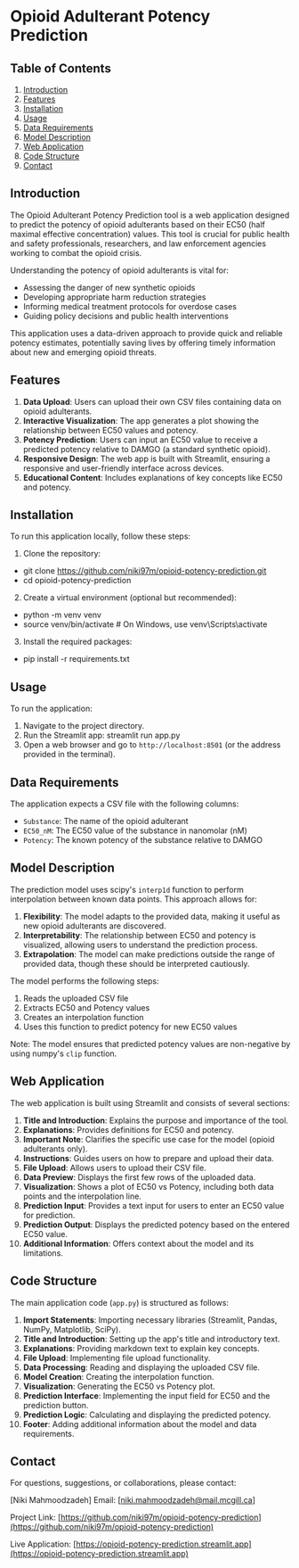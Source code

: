 # Opioid Adulterant Potency Prediction

## Table of Contents
1. [Introduction](#introduction)
2. [Features](#features)
3. [Installation](#installation)
4. [Usage](#usage)
5. [Data Requirements](#data-requirements)
6. [Model Description](#model-description)
7. [Web Application](#web-application)
8. [Code Structure](#code-structure)
9. [Contact](#contact)

## Introduction

The Opioid Adulterant Potency Prediction tool is a web application designed to predict the potency of opioid adulterants based on their EC50 (half maximal effective concentration) values. This tool is crucial for public health and safety professionals, researchers, and law enforcement agencies working to combat the opioid crisis.

Understanding the potency of opioid adulterants is vital for:
- Assessing the danger of new synthetic opioids
- Developing appropriate harm reduction strategies
- Informing medical treatment protocols for overdose cases
- Guiding policy decisions and public health interventions

This application uses a data-driven approach to provide quick and reliable potency estimates, potentially saving lives by offering timely information about new and emerging opioid threats.

## Features

1. **Data Upload**: Users can upload their own CSV files containing data on opioid adulterants.
2. **Interactive Visualization**: The app generates a plot showing the relationship between EC50 values and potency.
3. **Potency Prediction**: Users can input an EC50 value to receive a predicted potency relative to DAMGO (a standard synthetic opioid).
4. **Responsive Design**: The web app is built with Streamlit, ensuring a responsive and user-friendly interface across devices.
5. **Educational Content**: Includes explanations of key concepts like EC50 and potency.

## Installation

To run this application locally, follow these steps:

1. Clone the repository:
   
  - git clone https://github.com/niki97m/opioid-potency-prediction.git
  - cd opioid-potency-prediction

2. Create a virtual environment (optional but recommended):
  - python -m venv venv
  - source venv/bin/activate  # On Windows, use venv\Scripts\activate

3. Install the required packages:
  - pip install -r requirements.txt

## Usage

To run the application:

1. Navigate to the project directory.
2. Run the Streamlit app: streamlit run app.py
3. Open a web browser and go to `http://localhost:8501` (or the address provided in the terminal).

## Data Requirements

The application expects a CSV file with the following columns:
- `Substance`: The name of the opioid adulterant
- `EC50_nM`: The EC50 value of the substance in nanomolar (nM)
- `Potency`: The known potency of the substance relative to DAMGO

## Model Description

The prediction model uses scipy's `interp1d` function to perform interpolation between known data points. This approach allows for:

1. **Flexibility**: The model adapts to the provided data, making it useful as new opioid adulterants are discovered.
2. **Interpretability**: The relationship between EC50 and potency is visualized, allowing users to understand the prediction process.
3. **Extrapolation**: The model can make predictions outside the range of provided data, though these should be interpreted cautiously.

The model performs the following steps:
1. Reads the uploaded CSV file
2. Extracts EC50 and Potency values
3. Creates an interpolation function
4. Uses this function to predict potency for new EC50 values

Note: The model ensures that predicted potency values are non-negative by using numpy's `clip` function.

## Web Application

The web application is built using Streamlit and consists of several sections:

1. **Title and Introduction**: Explains the purpose and importance of the tool.
2. **Explanations**: Provides definitions for EC50 and potency.
3. **Important Note**: Clarifies the specific use case for the model (opioid adulterants only).
4. **Instructions**: Guides users on how to prepare and upload their data.
5. **File Upload**: Allows users to upload their CSV file.
6. **Data Preview**: Displays the first few rows of the uploaded data.
7. **Visualization**: Shows a plot of EC50 vs Potency, including both data points and the interpolation line.
8. **Prediction Input**: Provides a text input for users to enter an EC50 value for prediction.
9. **Prediction Output**: Displays the predicted potency based on the entered EC50 value.
10. **Additional Information**: Offers context about the model and its limitations.

## Code Structure

The main application code (`app.py`) is structured as follows:

1. **Import Statements**: Importing necessary libraries (Streamlit, Pandas, NumPy, Matplotlib, SciPy).
2. **Title and Introduction**: Setting up the app's title and introductory text.
3. **Explanations**: Providing markdown text to explain key concepts.
4. **File Upload**: Implementing file upload functionality.
5. **Data Processing**: Reading and displaying the uploaded CSV file.
6. **Model Creation**: Creating the interpolation function.
7. **Visualization**: Generating the EC50 vs Potency plot.
8. **Prediction Interface**: Implementing the input field for EC50 and the prediction button.
9. **Prediction Logic**: Calculating and displaying the predicted potency.
10. **Footer**: Adding additional information about the model and data requirements.


## Contact

For questions, suggestions, or collaborations, please contact:

[Niki Mahmoodzadeh]
Email: [niki.mahmoodzadeh@mail.mcgill.ca]

Project Link: [https://github.com/niki97m/opioid-potency-prediction](https://github.com/niki97m/opioid-potency-prediction)

Live Application: [https://opioid-potency-prediction.streamlit.app](https://opioid-potency-prediction.streamlit.app)
